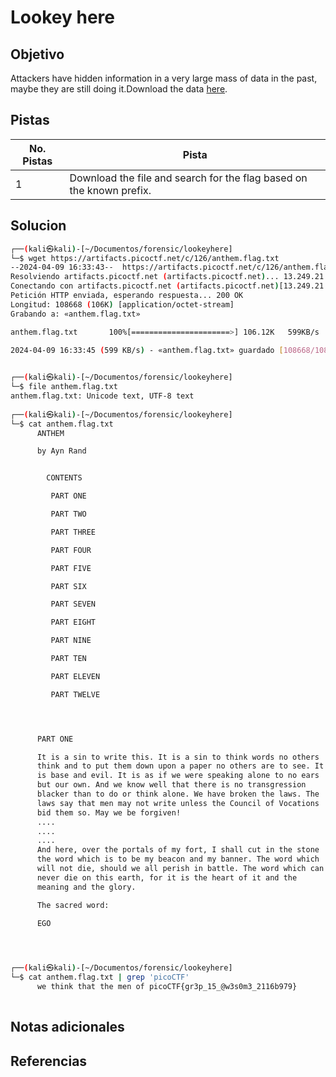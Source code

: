 # Lookey here

## Objetivo
Attackers have hidden information in a very large mass of data in the past, maybe they are still doing it.Download the data [here](https://artifacts.picoctf.net/c/126/anthem.flag.txt).

## Pistas

| No. Pistas | Pista                                                                |
| ---------- | -------------------------------------------------------------------- |
| 1          | Download the file and search for the flag based on the known prefix. |

## Solucion
```bash
┌──(kali㉿kali)-[~/Documentos/forensic/lookeyhere]
└─$ wget https://artifacts.picoctf.net/c/126/anthem.flag.txt 
--2024-04-09 16:33:43--  https://artifacts.picoctf.net/c/126/anthem.flag.txt
Resolviendo artifacts.picoctf.net (artifacts.picoctf.net)... 13.249.21.32, 13.249.21.46, 13.249.21.85, ...
Conectando con artifacts.picoctf.net (artifacts.picoctf.net)[13.249.21.32]:443... conectado.
Petición HTTP enviada, esperando respuesta... 200 OK
Longitud: 108668 (106K) [application/octet-stream]
Grabando a: «anthem.flag.txt»

anthem.flag.txt       100%[======================>] 106.12K   599KB/s    en 0.2s    

2024-04-09 16:33:45 (599 KB/s) - «anthem.flag.txt» guardado [108668/108668]

                                                                                     
┌──(kali㉿kali)-[~/Documentos/forensic/lookeyhere]
└─$ file anthem.flag.txt 
anthem.flag.txt: Unicode text, UTF-8 text
                                                                                     
┌──(kali㉿kali)-[~/Documentos/forensic/lookeyhere]
└─$ cat anthem.flag.txt 
      ANTHEM

      by Ayn Rand


        CONTENTS

         PART ONE

         PART TWO

         PART THREE

         PART FOUR

         PART FIVE

         PART SIX

         PART SEVEN

         PART EIGHT

         PART NINE

         PART TEN

         PART ELEVEN

         PART TWELVE




      PART ONE

      It is a sin to write this. It is a sin to think words no others
      think and to put them down upon a paper no others are to see. It
      is base and evil. It is as if we were speaking alone to no ears
      but our own. And we know well that there is no transgression
      blacker than to do or think alone. We have broken the laws. The
      laws say that men may not write unless the Council of Vocations
      bid them so. May we be forgiven!
      ....
      ....
      ....
      And here, over the portals of my fort, I shall cut in the stone
      the word which is to be my beacon and my banner. The word which
      will not die, should we all perish in battle. The word which can
      never die on this earth, for it is the heart of it and the
      meaning and the glory.

      The sacred word:

      EGO



                                                                                     
┌──(kali㉿kali)-[~/Documentos/forensic/lookeyhere]
└─$ cat anthem.flag.txt | grep 'picoCTF'
      we think that the men of picoCTF{gr3p_15_@w3s0m3_2116b979}
      
```

## Notas adicionales

## Referencias